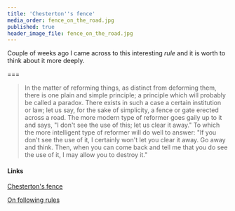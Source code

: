 ```yaml
---
title: 'Chesterton''s fence'
media_order: fence_on_the_road.jpg
published: true
header_image_file: fence_on_the_road.jpg
---
```


Couple of weeks ago I came across to this interesting *rule* and it is worth to think about it more deeply.

===

> In the matter of reforming things, as distinct from deforming them, there is one plain and simple principle; a principle which will probably be called a paradox. There exists in such a case a certain institution or law; let us say, for the sake of simplicity, a fence or gate erected across a road. The more modern type of reformer goes gaily up to it and says, "I don't see the use of this; let us clear it away." To which the more intelligent type of reformer will do well to answer: "If you don't see the use of it, I certainly won't let you clear it away. Go away and think. Then, when you can come back and tell me that you do see the use of it, I may allow you to destroy it."

#### Links

[Chesterton's fence](https://en.wikipedia.org/wiki/Wikipedia:Chesterton%27s_fence)

[On following rules](https://kirit.com/On%20following%20rules)
